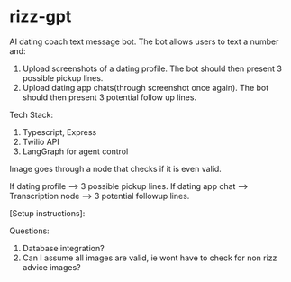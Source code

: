 # rizz-gpt

AI dating coach text message bot. The bot allows users to text a number and:

1. Upload screenshots of a dating profile. The bot should then present 3 possible pickup lines.
2. Upload dating app chats(through screenshot once again). The bot should then present 3 potential follow up lines.

Tech Stack:
1. Typescript, Express
2. Twilio API
3. LangGraph for agent control


Image goes through a node that checks if it is even valid.

If dating profile --> 3 possible pickup lines.
If dating app chat --> Transcription node --> 3 potential followup lines.

[Setup instructions]:














Questions:
1) Database integration?
2) Can I assume all images are valid, ie wont have to check for non rizz advice images?
